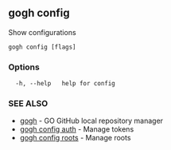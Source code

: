 ## gogh config

Show configurations

```
gogh config [flags]
```

### Options

```
  -h, --help   help for config
```

### SEE ALSO

* [gogh](gogh.md)	 - GO GitHub local repository manager
* [gogh config auth](gogh_config_auth.md)	 - Manage tokens
* [gogh config roots](gogh_config_roots.md)	 - Manage roots

